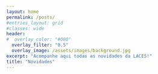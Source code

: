 ```yaml
---
layout: home
permalink: /posts/
#entries_layout: grid
#classes: wide
header:
#  overlay_color: "#000"
  overlay_filter: "0.5"
  overlay_image: /assets/images/background.jpg
excerpt: "Acompanhe aqui todas as novidades da LACES!"
title: "Novidades"
---
```

